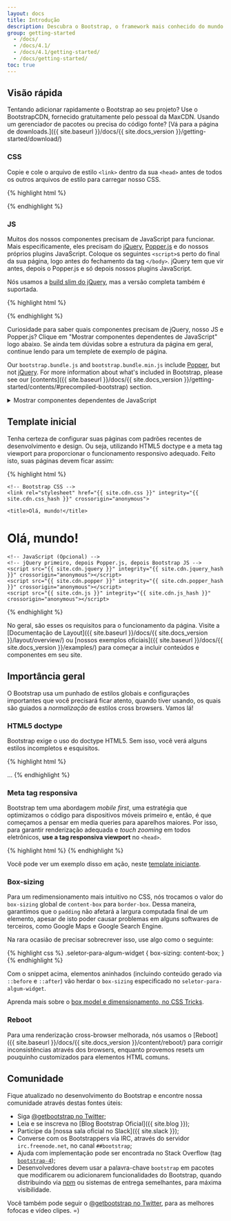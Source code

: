 ```yaml
---
layout: docs
title: Introdução
description: Descubra o Bootstrap, o framework mais conhecido do mundo para criar sites responsivos e mobile, comece com o BootstrapCDN e nosso template inicial.
group: getting-started
  - /docs/
  - /docs/4.1/
  - /docs/4.1/getting-started/
  - /docs/getting-started/
toc: true
---
```


## Visão rápida

Tentando adicionar rapidamente o Bootstrap ao seu projeto? Use o BootstrapCDN, fornecido gratuitamente pelo pessoal da MaxCDN. Usando um gerenciador de pacotes ou precisa do código fonte? [Vá para a página de downloads.]({{ site.baseurl }}/docs/{{ site.docs_version }}/getting-started/download/)

### CSS

Copie e cole o arquivo de estilo `<link>` dentro da sua `<head>` antes de todos os outros arquivos de estilo para carregar nosso CSS.

{% highlight html %}
<link rel="stylesheet" href="{{ site.cdn.css }}" integrity="{{ site.cdn.css_hash }}" crossorigin="anonymous">
{% endhighlight %}

### JS

Muitos dos nossos componentes precisam de JavaScript para funcionar. Mais especificamente, eles precisam do [jQuery](https://jquery.com), [Popper.js](https://popper.js.org/) e do nossos próprios plugins JavaScript. Coloque os seguintes `<script>`s perto do final da sua página, logo antes do fechamento da tag `</body>`. jQuery tem que vir antes, depois o Popper.js e só depois nossos plugins JavaScript.

Nós usamos a [build slim do jQuery](https://blog.jquery.com/2016/06/09/jquery-3-0-final-released/), mas a versão completa também é suportada.

{% highlight html %}
<script src="{{ site.cdn.jquery }}" integrity="{{ site.cdn.jquery_hash }}" crossorigin="anonymous"></script>
<script src="{{ site.cdn.popper }}" integrity="{{ site.cdn.popper_hash }}" crossorigin="anonymous"></script>
<script src="{{ site.cdn.js }}" integrity="{{ site.cdn.js_hash }}" crossorigin="anonymous"></script>
{% endhighlight %}

Curiosidade para saber quais componentes precisam de jQuery, nosso JS e Popper.js? Clique em "Mostrar componentes dependentes de JavaScript" logo abaixo. Se ainda tem dúvidas sobre a estrutura da página em geral, continue lendo para um templete de exemplo de página.

Our `bootstrap.bundle.js` and `bootstrap.bundle.min.js` include [Popper](https://popper.js.org/), but not [jQuery](https://jquery.com/). For more information about what's included in Bootstrap, please see our [contents]({{ site.baseurl }}/docs/{{ site.docs_version }}/getting-started/contents/#precompiled-bootstrap) section.

<details>
<summary class="text-primary mb-3">Mostrar componentes dependentes de JavaScript</summary>
{% capture markdown %}
- Botões de dispensar alertas;
- Botões para alternar estados e funcionalidades dos botões checkboxes e radios;
- Comportamento de deslize, controles e indicadores do Carousel;
- Colapso para alternar visibilidade de conteúdo;
- Apresentação e posicionamento de dropdowns;
  - Também requer [Popper.js](https://popper.js.org/).
- Apresentação, posicionamento e rolagem nos Modais;
- Aprimorar nosso plugin de colapso em navbars, para implementar comportamento responsivo;
- Posicionamento e apresentação de tooltips e popovers;
  - Também requer [Popper.js](https://popper.js.org/).
- Comportamento de rolagem e atualizações de navegação no Scrollspy.
{% endcapture %}
{{ markdown | markdownify }}
</details>

## Template inicial

Tenha certeza de configurar suas páginas com padrões recentes de desenvolvimento e design. Ou seja, utilizando HTML5 doctype e a meta tag viewport para proporcionar o funcionamento responsivo adequado. Feito isto, suas páginas devem ficar assim:

{% highlight html %}
<!DOCTYPE html>
<html lang="pt-br">
  <head>
    <!-- Meta tags Obrigatórias -->
    <meta charset="utf-8">
    <meta name="viewport" content="width=device-width, initial-scale=1, shrink-to-fit=no">

    <!-- Bootstrap CSS -->
    <link rel="stylesheet" href="{{ site.cdn.css }}" integrity="{{ site.cdn.css_hash }}" crossorigin="anonymous">

    <title>Olá, mundo!</title>
  </head>
  <body>
    <h1>Olá, mundo!</h1>

    <!-- JavaScript (Opcional) -->
    <!-- jQuery primeiro, depois Popper.js, depois Bootstrap JS -->
    <script src="{{ site.cdn.jquery }}" integrity="{{ site.cdn.jquery_hash }}" crossorigin="anonymous"></script>
    <script src="{{ site.cdn.popper }}" integrity="{{ site.cdn.popper_hash }}" crossorigin="anonymous"></script>
    <script src="{{ site.cdn.js }}" integrity="{{ site.cdn.js_hash }}" crossorigin="anonymous"></script>
  </body>
</html>
{% endhighlight %}

No geral, são esses os requisitos para o funcionamento da página. Visite a [Documentação de Layout]({{ site.baseurl }}/docs/{{ site.docs_version }}/layout/overview/) ou [nossos exemplos oficiais]({{ site.baseurl }}/docs/{{ site.docs_version }}/examples/) para começar a incluir conteúdos e componentes em seu site.

## Importância geral

O Bootstrap usa um punhado de estilos globais e configurações importantes que você precisará ficar atento, quando tiver usando, os quais são guiados a *normalização* de estilos cross browsers. Vamos lá!

### HTML5 doctype

Bootstrap exige o uso do doctype HTML5. Sem isso, você verá alguns estilos incompletos e esquisitos.

{% highlight html %}
<!DOCTYPE html>
<html lang="pt-br">
  ...
</html>
{% endhighlight %}

### Meta tag responsiva

Bootstrap tem uma abordagem *mobile first*, uma estratégia que optimizamos o código para dispositivos móveis primeiro e, então, é que começamos a pensar em media queries para aparelhos maiores. Por isso, para garantir renderização adequada e _touch zooming_ em todos eletrônicos, **use a tag responsiva viewport** no `<head>`.

{% highlight html %}
<meta name="viewport" content="width=device-width, initial-scale=1, shrink-to-fit=no">
{% endhighlight %}

Você pode ver um exemplo disso em ação, neste [template iniciante](#starter-template).

### Box-sizing

Para um redimensionamento mais intuitivo no CSS, nós trocamos o valor do `box-sizing` global de `content-box` para `border-box`. Dessa maneira, garantimos que o `padding` não afetará a largura computada final de um elemento, apesar de isto poder causar problemas em alguns softwares de terceiros, como Google Maps e Google Search Engine.

Na rara ocasião de precisar sobrecrever isso, use algo como o seguinte:

{% highlight css %}
.seletor-para-algum-widget {
  box-sizing: content-box;
}
{% endhighlight %}

Com o snippet acima, elementos aninhados (incluindo conteúdo gerado via `::before` e `::after`) vão herdar o `box-sizing` especificado no `seletor-para-algum-widget`.

Aprenda mais sobre o [box model e dimensionamento, no CSS Tricks](https://css-tricks.com/box-sizing/).

### Reboot

Para uma renderização cross-browser melhorada, nós usamos o [Reboot]({{ site.baseurl }}/docs/{{ site.docs_version }}/content/reboot/) para corrigir inconsistências através dos browsers, enquanto provemos resets um pouquinho customizados para elementos HTML comuns.


## Comunidade

Fique atualizado no desenvolvimento do Bootstrap e encontre nossa comunidade através destas fontes úteis:

- Siga [@getbootstrap no Twitter](https://twitter.com/getbootstrap);
- Leia e se inscreva no [Blog Bootstrap Oficial]({{ site.blog }});
- Participe da [nossa sala oficial no Slack]({{ site.slack }});
- Converse com os Bootstrappers via IRC, através do servidor `irc.freenode.net`, no canal `##bootstrap`;
- Ajuda com implementação pode ser encontrada no Stack Overflow (tag [`bootstrap-4`](https://stackoverflow.com/questions/tagged/bootstrap-4));
- Desenvolvedores devem usar a palavra-chave `bootstrap` em pacotes que modificarem ou adicionarem funcionalidades do Bootstrap, quando distribuindo via [npm](https://www.npmjs.com/browse/keyword/bootstrap) ou sistemas de entrega semelhantes, para máxima visibilidade.

Você também pode seguir o [@getbootstrap no Twitter](https://twitter.com/getbootstrap), para as melhores fofocas e vídeo clipes. =)
